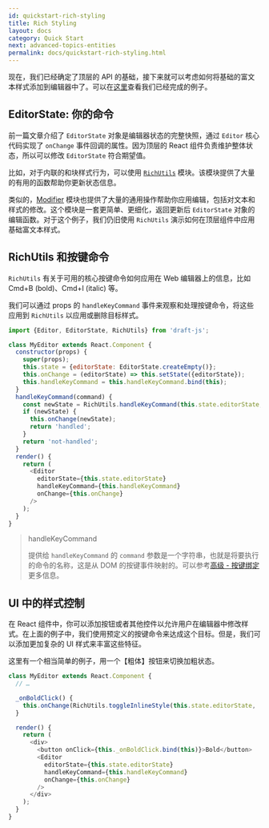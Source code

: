 ```yaml
---
id: quickstart-rich-styling
title: Rich Styling
layout: docs
category: Quick Start
next: advanced-topics-entities
permalink: docs/quickstart-rich-styling.html
---
```


现在，我们已经确定了顶层的 API 的基础，接下来就可以考虑如何将基础的富文本样式添加到编辑器中了。可以在[这里](https://github.com/facebook/draft-js/tree/master/examples/rich)查看我们已经完成的例子。

## EditorState: 你的命令

前一篇文章介绍了 `EditorState` 对象是编辑器状态的完整快照，通过 `Editor` 核心代码实现了 `onChange` 事件回调的属性。因为顶层的 React 组件负责维护整体状态，所以可以修改 `EditorState` 符合期望值。

比如，对于内联的和块样式行为，可以使用 [`RichUtils`](/draft-js/docs/api-reference-rich-utils.html) 模块。该模块提供了大量的有用的函数帮助你更新状态信息。

类似的，[Modifier](/draft-js/docs/api-reference-modifier.html) 模块也提供了大量的通用操作帮助你应用编辑，包括对文本和样式的修改。这个模块是一套更简单、更细化，返回更新后 `EditorState` 对象的编辑函数。对于这个例子，我们仍旧使用 `RichUtils` 演示如何在顶层组件中应用基础富文本样式。

## RichUtils 和按键命令

`RichUtils` 有关于可用的核心按键命令如何应用在 Web 编辑器上的信息，比如 Cmd+B (bold)、Cmd+I (italic) 等。

我们可以通过 props 的 `handleKeyCommand` 事件来观察和处理按键命令，将这些应用到 `RichUtils` 以应用或删除目标样式。

```js
import {Editor, EditorState, RichUtils} from 'draft-js';

class MyEditor extends React.Component {
  constructor(props) {
    super(props);
    this.state = {editorState: EditorState.createEmpty()};
    this.onChange = (editorState) => this.setState({editorState});
    this.handleKeyCommand = this.handleKeyCommand.bind(this);
  }
  handleKeyCommand(command) {
    const newState = RichUtils.handleKeyCommand(this.state.editorState, command);
    if (newState) {
      this.onChange(newState);
      return 'handled';
    }
    return 'not-handled';
  }
  render() {
    return (
      <Editor
        editorState={this.state.editorState}
        handleKeyCommand={this.handleKeyCommand}
        onChange={this.onChange}
      />
    );
  }
}
```

> handleKeyCommand
>
> 提供给 `handleKeyCommand` 的 `command` 参数是一个字符串，也就是将要执行的命令的名称，这是从 DOM 的按键事件映射的。可以参考[高级 - 按键绑定](/draft-js/docs/advanced-topics-key-bindings.html)更多信息。

## UI 中的样式控制

在 React 组件中，你可以添加按钮或者其他控件以允许用户在编辑器中修改样式。在上面的例子中，我们使用预定义的按键命令来达成这个目标。但是，我们可以添加更加复杂的 UI 样式来丰富这些特征。

这里有一个相当简单的例子，用一个【粗体】按钮来切换加粗状态。

```js
class MyEditor extends React.Component {
  // …

  _onBoldClick() {
    this.onChange(RichUtils.toggleInlineStyle(this.state.editorState, 'BOLD'));
  }

  render() {
    return (
      <div>
        <button onClick={this._onBoldClick.bind(this)}>Bold</button>
        <Editor
          editorState={this.state.editorState}
          handleKeyCommand={this.handleKeyCommand}
          onChange={this.onChange}
        />
      </div>
    );
  }
}
```
